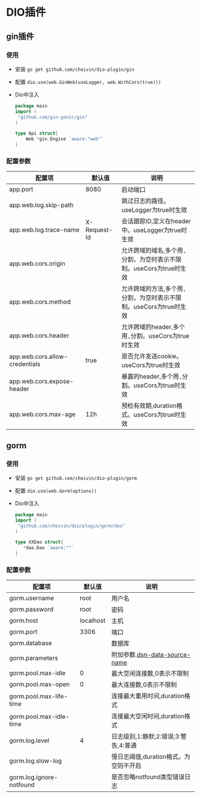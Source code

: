 # DIO插件

## gin插件

### 使用

- 安装 `go get github.com/cheivin/dio-plugin/gin`

- 配置 `dio.use(web.GinWeb(useLogger, web.WithCors(true)))`

- Dio中注入

  ```go
  package main
  import (
   "github.com/gin-gonic/gin"
  )
  
  type Api struct{
      Web *gin.Engine `aware:"web"`
  }
  ```

### 配置参数

| 配置项                            | 默认值          | 说明                                        |
|--------------------------------|--------------|-------------------------------------------|
| app.port                       | 8080         | 启动端口                                      |
| app.web.log.skip-path          |              | 跳过日志的路径。useLogger为true时生效                 |
| app.web.log.trace-name         | X-Request-Id | 会话跟踪ID,定义在header中。useLogger为true时生效       |
| app.web.cors.origin            |              | 允许跨域的域名,多个用`,`分割，为空时表示不限制。useCors为true时生效 |
| app.web.cors.method            |              | 允许跨域的方法,多个用`,`分割，为空时表示不限制。useCors为true时生效 |
| app.web.cors.header            |              | 允许跨域的header,多个用`,`分割。useCors为true时生效      |
| app.web.cors.allow-credentials | true         | 是否允许发送cookie。useCors为true时生效              |
| app.web.cors.expose-header     |              | 暴露的header,多个用`,`分割。useCors为true时生效        |
| app.web.cors.max-age           | 12h          | 预检有效期,duration格式。useCors为true时生效          |

## gorm

### 使用

- 安装 `go get github.com/cheivin/dio-plugin/gorm`

- 配置 `dio.use(web.Gorm(options))`

- Dio中注入

  ```go
  package main
  import (
   "github.com/cheivin/dio/plugin/gorm/dao"
  )
  
  type XXDao struct{
     *dao.Dao `aware:""`
  }
  ```

### 配置参数

| 配置项                      | 默认值       | 说明                                                                                       |
|--------------------------|-----------|------------------------------------------------------------------------------------------|
| gorm.username            | root      | 用户名                                                                                      |
| gorm.password            | root      | 密码                                                                                       |
| gorm.host                | localhost | 主机                                                                                       |
| gorm.port                | 3306      | 端口                                                                                       |
| gorm.database            |           | 数据库                                                                                      |
| gorm.parameters          |           | 附加参数.[dsn-data-source-name](https://github.com/go-sql-driver/mysql#dsn-data-source-name) |
| gorm.pool.max-idle       | 0         | 最大空闲连接数,0表示不限制                                                                           |
| gorm.pool.max-open       | 0         | 最大连接数,0表示不限制                                                                             |
| gorm.pool.max-life-time  |           | 连接最大重用时间,duration格式                                                                      |
| gorm.pool.max-idle-time  |           | 连接最大空闲时间,duration格式                                                                      |
| gorm.log.level           | 4         | 日志级别,1:静默;2:错误;3:警告,4:普通                                                                 |
| gorm.log.slow-log        |           | 慢日志阈值,duration格式。为空则不开启                                                                  |
| gorm.log.ignore-notfound |           | 是否忽略notfound类型错误日志                                                                       |
